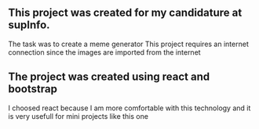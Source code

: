 ## This project was created for my candidature at supInfo.

The task was to create a meme generator
This project requires an internet connection since the images are imported from the internet

## The project was created using react and bootstrap

I choosed react because I am more comfortable with this technology and it is very usefull for mini projects like this one

